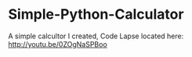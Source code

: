 # Simple-Python-Calculator

A simple calcultor I created, Code Lapse located here: http://youtu.be/0ZOgNaSPBoo
